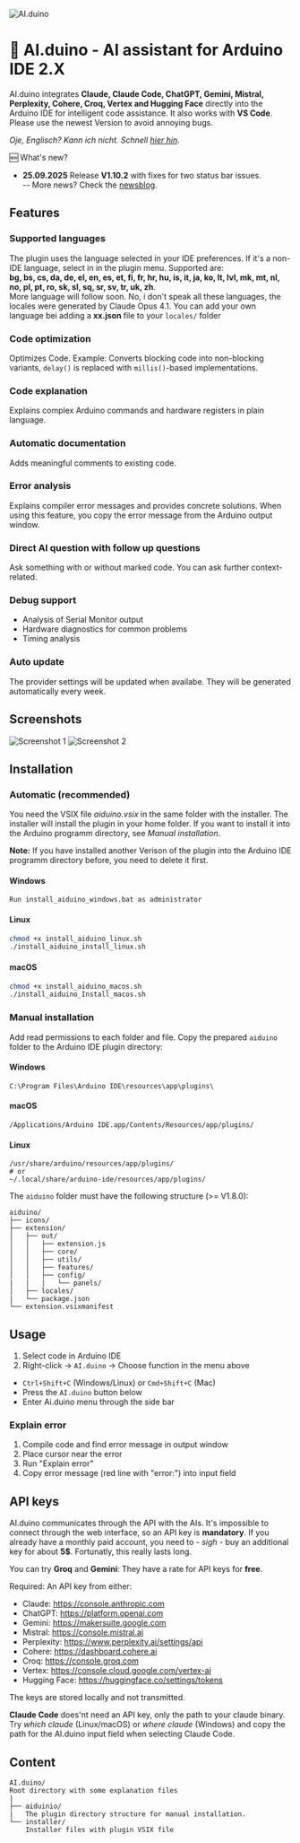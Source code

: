 ![AI.duino](http://www.nikolairadke.de/aiduino/aiduino_back.png)
# 🤖 AI.duino - AI assistant for Arduino IDE 2.X

AI.duino integrates **Claude, Claude Code, ChatGPT, Gemini, Mistral, Perplexity, Cohere, Croq, Vertex and Hugging Face** directly into the Arduino IDE for intelligent code assistance. It also works with **VS Code**. Please use the newest Version to avoid annoying bugs.       
 
*Oje, Englisch? Kann ich nicht. Schnell [hier hin](https://github.com/NikolaiRadke/AI.duino/wiki)*.  

🆕 What's new?  
* **25.09.2025** Release **V1.10.2** with fixes for two status bar issues.  
    -- More news? Check the [newsblog](https://github.com/NikolaiRadke/AI.duino/blob/main/NEWS.md).
   
## Features

### Supported languages
The plugin uses the language selected in your IDE preferences. If it's a non-IDE language, select in in the plugin menu. Supported are:   
**bg, bs, cs, da, de, el, en, es, et, fi, fr, hr, hu, is, it, ja, ko, lt, lvl, mk, mt, nl, no, pl, pt, ro, sk, sl, sq, sr, sv, tr, uk, zh**.   
More language will follow soon. No, i don't speak all these languages, the locales were generated by Claude Opus 4.1. You can add your own language bei adding a **xx.json** file to your ```locales/``` folder

### Code optimization
Optimizes Code. Example: Converts blocking code into non-blocking variants, `delay()` is replaced with `millis()`-based implementations.

### Code explanation
Explains complex Arduino commands and hardware registers in plain language.

### Automatic documentation
Adds meaningful comments to existing code.

### Error analysis
Explains compiler error messages and provides concrete solutions.
When using this feature, you copy the error message from the Arduino output window.

### Direct AI question with follow up questions
Ask something with or without marked code. You can ask further context-related.

### Debug support
- Analysis of Serial Monitor output
- Hardware diagnostics for common problems
- Timing analysis

### Auto update
The provider settings will be updated when availabe. They will be generated automatically every week.  

## Screenshots

![Screenshot 1](http://www.nikolairadke.de/aiduino/aiduino_screenshot_1_3.png)
![Screenshot 2](http://www.nikolairadke.de/aiduino/aiduino_screenshot_2_3.png)

## Installation

### Automatic (recommended)

You need the VSIX file *aiduino.vsix* in the same folder with the installer. The installer will install the plugin
in your home folder. If you want to install it into the Arduino programm directory, see *Manual installation*. 
  
**Note:** If you have installed another Verison of the plugin into the Arduino IDE programm directory before, you 
need to delete it first.  

#### Windows
```
Run install_aiduino_windows.bat as administrator
```

#### Linux
```bash
chmod +x install_aiduino_linux.sh
./install_aiduino_install_linux.sh
```
#### macOS
```bash
chmod +x install_aiduino_macos.sh
./install_aiduino_Install_macos.sh
```

### Manual installation

Add read permissions to each folder and file. Copy the prepared `aiduino` folder to the Arduino IDE plugin directory:

#### Windows
```
C:\Program Files\Arduino IDE\resources\app\plugins\
```

#### macOS
```
/Applications/Arduino IDE.app/Contents/Resources/app/plugins/
```

#### Linux
```
/usr/share/arduino/resources/app/plugins/
# or
~/.local/share/arduino-ide/resources/app/plugins/
```

The `aiduino` folder must have the following structure (>= V1.8.0):
```
aiduino/
├── icons/ 
├── extension/
│   ├── out/
│   │   ├── extension.js
│   │   ├── core/
│   │   ├── utils/
│   │   ├── features/
│   │   ├── config/
|   |   |   └── panels/
│   ├── locales/
|   └── package.json
└── extension.vsixmanifest

```

## Usage

1. Select code in Arduino IDE
2. Right-click → `AI.duino` → Choose function in the menu above
* `Ctrl+Shift+C` (Windows/Linux) or `Cmd+Shift+C` (Mac)
* Press the `AI.duino` button below  
* Enter Ai.duino menu through the side bar

### Explain error
1. Compile code and find error message in output window
2. Place cursor near the error
3. Run "Explain error"
4. Copy error message (red line with "error:") into input field

## API keys

AI.duino communicates through the API with the AIs. It's impossible to  connect through the web 
interface, so an API key is **mandatory**. If you already have a monthly paid account, you need 
to - *sigh* - buy an additional key for about **5$**. Fortunatly, this really lasts long.
  
You can try **Groq** and **Gemini**: They have a rate for API keys for **free**.  
  
Required: An API key from either:
- Claude: https://console.anthropic.com
- ChatGPT: https://platform.openai.com
- Gemini: https://makersuite.google.com
- Mistral: https://console.mistral.ai
- Perplexity: https://www.perplexity.ai/settings/api
- Cohere: https://dashboard.cohere.ai
- Croq: https://console.groq.com
- Vertex: https://console.cloud.google.com/vertex-ai
- Hugging Face: https://huggingface.co/settings/tokens 

The keys are stored locally and not transmitted.

**Claude Code** does'nt need an API key, only the path to your claude binary. Try *which claude* (Linux/macOS) or *where claude* (Windows)
and copy the path for the AI.duino input field when selecting Claude Code.  

## Content
  
```
AI.duino/
Root directory with some explanation files
|
├── aiduinio/
|   The plugin directory structure for manual installation.
└── installer/
    Installer files with plugin VSIX file  
```  
